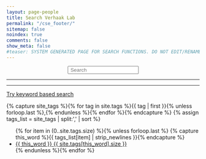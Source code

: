 ```yaml
---
layout: page-people
title: Search Verhaak Lab
permalink: "/cse_footer/"
sitemap: false
noindex: true
comments: false
show_meta: false
#teaser: SYSTEM GENERATED PAGE FOR SEARCH FUNCTIONS. DO NOT EDIT/RENAME/REMOVE THIS PAGE.
---
```

<div id="searchbox2" align="center">
<div class="searchcont2">
    <!-- span class="searchicon2"><i class="fa fa-search fa-2x"></i></span -->
    <form role="search" method="get" action="{{ site.url }}/cse_footer/">
        <input id="searchString2" name="searchString2"
               placeholder=" Search" type="text">
    </form>
</div>
</div>
<hr>
<script>
        (function() {
            var cx = '{{site.google_search}}';
            var gcse = document.createElement('script');
            gcse.type = 'text/javascript';
            gcse.async = true;
            gcse.src = (document.location.protocol == 'https:' ? 'https:' : 'http:') +
            '//www.google.com/cse/cse.js?cx=' + cx;
            var s = document.getElementsByTagName('script')[0];
            s.parentNode.insertBefore(gcse, s);
        })();
</script>
<gcse:searchresults-only queryParameterName="searchString2"></gcse:searchresults-only>
<hr>
<a class="list-group-item" href="{{ site.url }}/tags/" title="Keyword based search" alt="Keyword based search"><i class="fa fa-tags fa-1x"></i> Try keyword based search</a>

{% capture site_tags %}{% for tag in site.tags %}{{ tag | first }}{% unless forloop.last %},{% endunless %}{% endfor %}{% endcapture %}
{% assign tags_list = site_tags | split:',' | sort %}

<ul class="slidetags">
  {% for item in (0..site.tags.size) %}{% unless forloop.last %}
    {% capture this_word %}{{ tags_list[item] | strip_newlines }}{% endcapture %}
    <li style="font-size:{{ site.tags[this_word].size | times: 100 | divided_by: site.tags.size | plus: 70 }}%"><a href="{{ site.url }}/tags/#{{ this_word }}">{{ this_word }} <span>{{ site.tags[this_word].size }}</span></a></li>
  {% endunless %}{% endfor %}
</ul>
